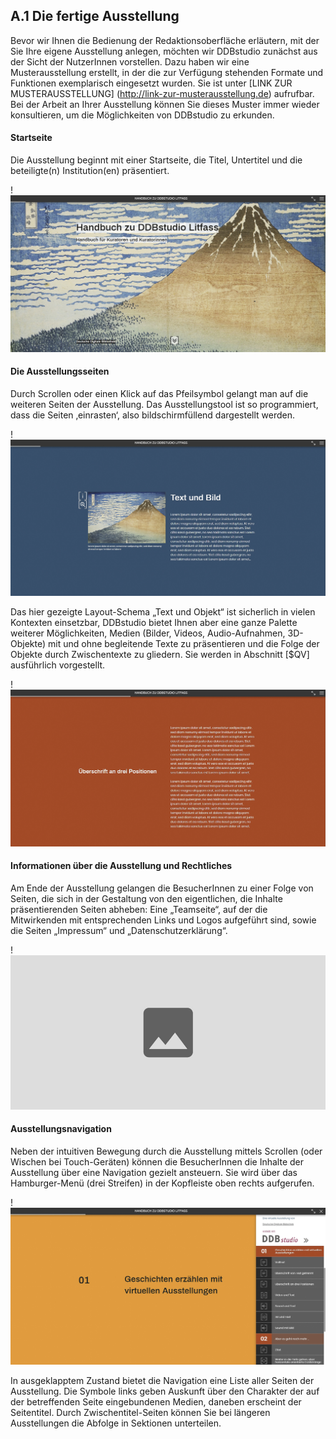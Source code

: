 ## A.1 Die fertige Ausstellung

Bevor wir Ihnen die Bedienung der Redaktionsoberfläche erläutern, mit der Sie Ihre eigene Ausstellung anlegen, möchten wir DDBstudio zunächst aus der Sicht der NutzerInnen vorstellen. Dazu haben wir eine Musterausstellung erstellt, in der die zur Verfügung stehenden Formate und Funktionen exemplarisch eingesetzt wurden. Sie ist unter [LINK ZUR MUSTERAUSSTELLUNG] (http://link-zur-musterausstellung.de) aufrufbar. Bei der Arbeit an Ihrer Ausstellung können Sie dieses Muster immer wieder konsultieren, um die Möglichkeiten von DDBstudio zu erkunden.

#### Startseite

Die Ausstellung beginnt mit einer Startseite, die Titel, Untertitel und die beteiligte(n) Institution(en) präsentiert.

!![Abb. A.1-1 - Startseite der Ausstellung][A-1_1]

#### Die Ausstellungsseiten

Durch Scrollen oder einen Klick auf das Pfeilsymbol gelangt man auf die weiteren Seiten der Ausstellung. Das Ausstellungstool ist so programmiert, dass die Seiten ‚einrasten‘, also bildschirmfüllend dargestellt werden.

!![Abb. A.1-2 - eine Seite der Ausstellung (hier: Text mit Bild)][A-1_2]

Das hier gezeigte Layout-Schema „Text und Objekt“ ist sicherlich in vielen Kontexten einsetzbar, DDBstudio bietet Ihnen aber eine ganze Palette weiterer Möglichkeiten, Medien (Bilder, Videos, Audio-Aufnahmen, 3D-Objekte) mit und ohne begleitende Texte zu präsentieren und die Folge der Objekte durch Zwischentexte zu gliedern. Sie werden in Abschnitt [$QV] ausführlich vorgestellt.

!![Abb. A.1-3 - ein Zwischentext mit seitlicher Überschrift][A-1_3]

#### Informationen über die Ausstellung und Rechtliches

Am Ende der Ausstellung gelangen die BesucherInnen zu einer Folge von Seiten, die sich in der Gestaltung von den eigentlichen, die Inhalte präsentierenden Seiten abheben: Eine „Teamseite“, auf der die Mitwirkenden mit entsprechenden Links und Logos aufgeführt sind, sowie die Seiten „Impressum“ und „Datenschutzerklärung“.

!![Abb. A.1-4 - die „Teamseite“ der Musterausstellung][A-1_4]

#### Ausstellungsnavigation

Neben der intuitiven Bewegung durch die Ausstellung mittels Scrollen (oder Wischen bei Touch-Geräten) können die BesucherInnen die Inhalte der Ausstellung über eine Navigation gezielt ansteuern. Sie wird über das Hamburger-Menü (drei Streifen) in der Kopfleiste oben rechts aufgerufen.

!![Abb. A.1-5 - ausgeklappte Ausstellungsnavigation][A-1_5]

In ausgeklapptem Zustand bietet die Navigation eine Liste aller Seiten der Ausstellung. Die Symbole links geben Auskunft über den Charakter der auf der betreffenden Seite eingebundenen Medien, daneben erscheint der Seitentitel. Durch Zwischentitel-Seiten können Sie bei längeren Ausstellungen die Abfolge in Sektionen unterteilen.

[A-1_1]: img/A-1_1.jpg "Abb. A.1-1 - Alt-Text „in Anführungszeichen“"
[A-1_2]: img/A-1_2.jpg "Abb. A.1-2 - eine Seite der Ausstellung (hier: Text mit Bild)"
[A-1_3]: img/A-1_3.jpg "Abb. A.1-3 - ein Zwischentext mit seitlicher Überschrift"
[A-1_4]: img/A-1_4.jpg "Abb. A.1-4 - die „Teamseite“ der Musterausstellung"
[A-1_5]: img/A-1_5.jpg "Abb. A.1-5 - ausgeklappte Ausstellungsnavigation"
